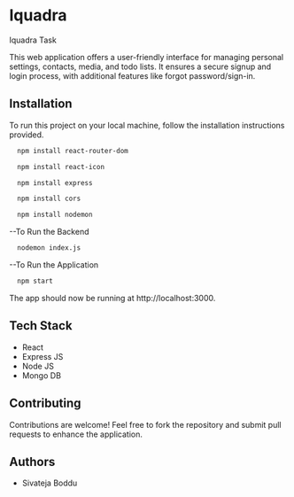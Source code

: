 # Iquadra
Iquadra Task

This web application offers a user-friendly interface for managing personal settings, contacts, media, and todo lists. It ensures a secure signup and login process, with additional features like forgot password/sign-in. 

## Installation

To run this project on your local machine, follow the installation instructions provided.



```bash
  npm install react-router-dom
```

```bash
  npm install react-icon
```
```bash
  npm install express
```
```bash
  npm install cors
```
```bash
  npm install nodemon
```
--To Run the Backend
```bash
  nodemon index.js
```

--To Run the Application
```bash
  npm start
```



The app should now be running at http://localhost:3000.
    
## Tech Stack

- React
- Express JS
- Node JS
- Mongo DB


## Contributing

Contributions are welcome! Feel free to fork the repository and submit pull requests to enhance the application.


## Authors

- Sivateja Boddu
